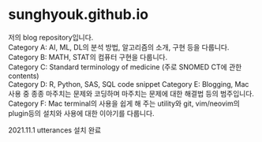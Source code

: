# sunghyouk.github.io

저의 blog repository입니다.  
Category A: AI, ML, DL의 분석 방법, 알고리즘의 소개, 구현 등을 다룹니다.  
Category B: MATH, STAT의 컴퓨터 구현을 다룹니다.  
Category C: Standard terminology of medicine (주로 SNOMED CT에 관한 contents)  
Category D: R, Python, SAS, SQL code snippet
Category E: Blogging, Mac 사용 중 종종 마주치는 문제와 코딩하며 마주치는 문제에 대한 해결법 등의 범주입니다.  
Category F: Mac terminal의 사용을 쉽게 해 주는 utility와 git, vim/neovim의 plugin등의 설치와 사용에 대한 이야기를 다룹니다.  

2021.11.1 utterances 설치 완료  
